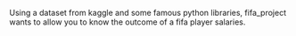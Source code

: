 Using a dataset from kaggle and some famous python libraries, fifa_project wants to allow you to know the outcome of a fifa player salaries.